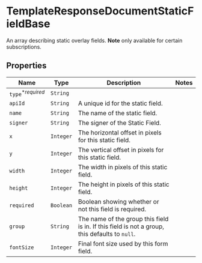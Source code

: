 

# TemplateResponseDocumentStaticFieldBase

An array describing static overlay fields. **Note** only available for certain subscriptions.

## Properties

Name | Type | Description | Notes
------------ | ------------- | ------------- | -------------
| `type`<sup>*_required_</sup> | ```String``` |    |  |
| `apiId` | ```String``` |  A unique id for the static field.  |  |
| `name` | ```String``` |  The name of the static field.  |  |
| `signer` | ```String``` |  The signer of the Static Field.  |  |
| `x` | ```Integer``` |  The horizontal offset in pixels for this static field.  |  |
| `y` | ```Integer``` |  The vertical offset in pixels for this static field.  |  |
| `width` | ```Integer``` |  The width in pixels of this static field.  |  |
| `height` | ```Integer``` |  The height in pixels of this static field.  |  |
| `required` | ```Boolean``` |  Boolean showing whether or not this field is required.  |  |
| `group` | ```String``` |  The name of the group this field is in. If this field is not a group, this defaults to `null`.  |  |
| `fontSize` | ```Integer``` |  Final font size used by this form field.  |  |



